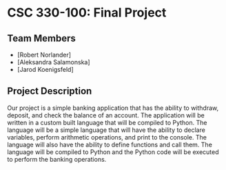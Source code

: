 # CSC 330-100: Final Project

## Team Members

- [Robert Norlander]
- [Aleksandra Salamonska]
- [Jarod Koenigsfeld]

## Project Description

Our project is a simple banking application that has the ability to withdraw, deposit, and check the balance of an account.
The application will be written in a custom built language that will be compiled to Python.
The language will be a simple language that will have the ability to declare variables, perform arithmetic operations, and print to the console.
The language will also have the ability to define functions and call them.
The language will be compiled to Python and the Python code will be executed to perform the banking operations.
